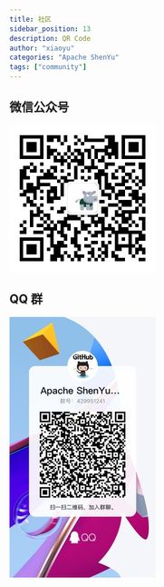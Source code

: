 ```yaml
---
title: 社区
sidebar_position: 13
description: QR Code
author: "xiaoyu"
categories: "Apache ShenYu"
tags: ["community"]
---
```


## 微信公众号

![](/img/qrcode/WechatIMG127.jpeg)

## QQ 群

![](/img/community/qq_group.jpg)
